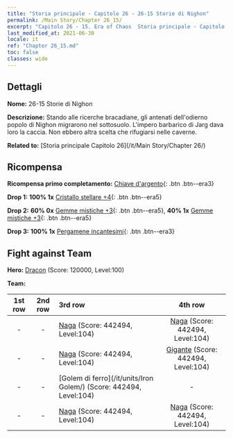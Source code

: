 ```yaml
---
title: "Storia principale - Capitolo 26 - 26-15 Storie di Nighon"
permalink: /Main Story/Chapter 26_15/
excerpt: "Capitolo 26 - 15. Era of Chaos  Storia principale - Capitolo 26_15. 26-15 Storie di Nighon"
last_modified_at: 2021-06-30
locale: it
ref: "Chapter 26_15.md"
toc: false
classes: wide
---
```


## Dettagli

 **Nome:** 26-15 Storie di Nighon

 **Descrizione:** Stando alle ricerche bracadiane, gli antenati dell'odierno popolo di Nighon migrarono nel sottosuolo. L'impero barbarico di Jarg dava loro la caccia. Non ebbero altra scelta che rifugiarsi nelle caverne.

 **Related to:** [Storia principale Capitolo 26](/it/Main Story/Chapter 26/)

## Ricompensa

 **Ricompensa primo completamento:** [Chiave d'argento](/ItemsIT/con_693/){: .btn .btn--era3}

 **Drop 1:** **100% 1x** [Cristallo stellare +4](/ItemsIT/mat_94/){: .btn .btn--era5}

 **Drop 2:** **60% 0x** [Gemme mistiche +3](/ItemsIT/mat_86/){: .btn .btn--era5}, **40% 1x** [Gemme mistiche +3](/ItemsIT/mat_86/){: .btn .btn--era5}

 **Drop 3:** **100% 1x** [Pergamene incantesimi](/ItemsIT/con_694/){: .btn .btn--era3}


## Fight against Team
 **Hero:** [Dracon](/it/heroes/Dracon/) (Score: 120000, Level:100)

 **Team:**


  | 1st row | 2nd row | 3rd row | 4th row |
  |:----:|:----:|:----|:----:|
  | - | - | [Naga](/it/units/Naga/) (Score: 442494, Level:104)  | [Naga](/it/units/Naga/) (Score: 442494, Level:104)  |
  | - | - | [Naga](/it/units/Naga/) (Score: 442494, Level:104)  | [Gigante](/it/units/Giant/) (Score: 442494, Level:104)  |
  | - | - | [Golem di ferro](/it/units/Iron Golem/) (Score: 442494, Level:104)  | - |
  | - | - | [Naga](/it/units/Naga/) (Score: 442494, Level:104)  | [Naga](/it/units/Naga/) (Score: 442494, Level:104)  |


